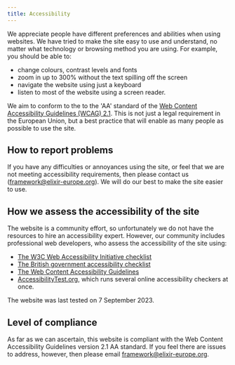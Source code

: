 ```yaml
---
title: Accessibility
---
```


We appreciate people have different preferences and abilities when using websites. We have tried to make the site easy to use and understand, no matter what technology or browsing method you are using. For example, you should be able to:

  * change colours, contrast levels and fonts
  * zoom in up to 300% without the text spilling off the screen
  * navigate the website using just a keyboard
  * listen to most of the website using a screen reader.

We aim to conform to the to the 'AA' standard of the [Web Content Accessibility Guidelines (WCAG) 2.1](https://www.w3.org/TR/WCAG21/). This is not just a legal requirement in the European Union, but a best practice that will enable as many people as possible to use the site.

## How to report problems
If you have any difficulties or annoyances using the site, or feel that we are not meeting accessibility requirements, then please contact us ([framework@elixir-europe.org](mailto:framework@elixir-europe.org)). We will do our best to make the site easier to use.

## How we assess the accessibility of the site
The website is a community effort, so unfortunately we do not have the resources to hire an accessibility expert. However, our community includes professional web developers, who assess the accessibility of the site using:

  * [The W3C Web Accessibility Initiative checklist](https://www.w3.org/WAI/test-evaluate/preliminary/)
  * [The British government accessibility checklist](https://www.gov.uk/government/publications/doing-a-basic-accessibility-check-if-you-cant-do-a-detailed-one/doing-a-basic-accessibility-check-if-you-cant-do-a-detailed-one)
  * [The Web Content Accessibility Guidelines](https://www.w3.org/TR/WCAG21/)
  * [AccessibilityTest.org](https://accessibilitytest.org), which runs several online accessibility checkers at once.

The website was last tested on 7 September 2023.

## Level of compliance
As far as we can ascertain, this website is compliant with the Web Content Accessibility Guidelines version 2.1 AA standard. If you feel there are issues to address, however, then please email [framework@elixir-europe.org](mailto:framework@elixir-europe.org).
